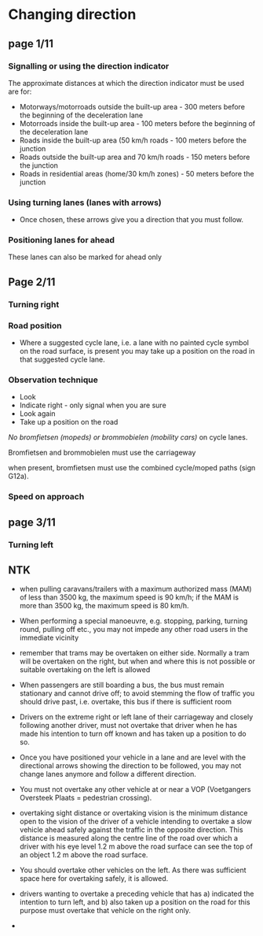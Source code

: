 # Changing direction

## **page 1/11**

### Signalling or using the direction indicator

The approximate distances at which the direction indicator must be used are for:

- Motorways/motorroads outside the built-up area - 300 meters before the beginning of the deceleration lane
- Motorroads inside the built-up area - 100 meters before the beginning of the deceleration lane
- Roads inside the built-up area (50 km/h roads - 100 meters before the junction
- Roads outside the built-up area and 70 km/h roads - 150 meters before the junction
- Roads in residential areas (home/30 km/h zones) - 50 meters before the junction

### Using turning lanes (lanes with arrows)

- Once chosen, these arrows give you a direction that you must follow.

### Positioning lanes for ahead

These lanes can also be marked for ahead only

## **Page 2/11**

### Turning right

### Road position

- Where a suggested cycle lane, i.e. a lane with no painted cycle symbol on the road surface, is present you may take up a position on the road in that suggested cycle lane.

### Observation technique

- Look
- Indicate right - only signal when you are sure
- Look again
- Take up a position on the road

_No bromfietsen (mopeds) or brommobielen (mobility cars)_ on cycle lanes.

Bromfietsen and brommobielen must use the carriageway

when present, bromfietsen must use the combined cycle/moped paths (sign G12a).

### Speed on approach

## **page 3/11**

### Turning left


## NTK

- when pulling caravans/trailers with a maximum authorized mass (MAM) of less than 3500 kg, the maximum speed is 90 km/h; if the MAM is more than 3500 kg, the maximum speed is 80 km/h.

- When performing a special manoeuvre, e.g. stopping, parking, turning round, pulling off etc., you may not impede any other road users in the immediate vicinity

- remember that trams may be overtaken on either side. Normally a tram will be overtaken on the right, but when and where this is not possible or suitable overtaking on the left is allowed

- When passengers are still boarding a bus, the bus must remain stationary and cannot drive off; to avoid stemming the flow of traffic you should drive past, i.e. overtake, this bus if there is sufficient room

- Drivers on the extreme right or left lane of their carriageway and closely following another driver, must not overtake that driver when he has made his intention to turn off known and has taken up a position to do so.

- Once you have positioned your vehicle in a lane and are level with the directional arrows showing the direction to be followed, you may not change lanes anymore and follow a different direction. 

- You must not overtake any other vehicle at or near a VOP (Voetgangers Oversteek Plaats = pedestrian crossing). 

- overtaking sight distance or overtaking vision is the minimum distance open to the vision of the driver of a vehicle intending to overtake a slow vehicle ahead safely against the traffic in the opposite direction. This distance is measured along the centre line of the road over which a driver with his eye level 1.2 m above the road surface can see the top of an object 1.2 m above the road surface.

- You should overtake other vehicles on the left. As there was sufficient space here for overtaking safely, it is allowed.

- drivers wanting to overtake a preceding vehicle that has a) indicated the intention to turn left, and b) also taken up a position on the road for this purpose must overtake that vehicle on the right only.

- 